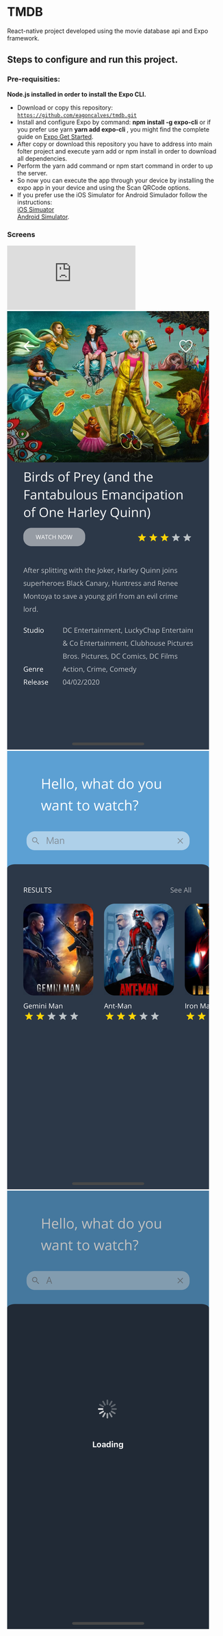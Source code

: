 # TMDB
React-native project developed using the movie database api and Expo framework.

## Steps to configure and run this project.

### Pre-requisities:
  <strong> Node.js installed in order to install the Expo CLI. </strong>

  - Download or copy this repository: <code> https://github.com/eagoncalves/tmdb.git </code>
  - Install and configure Expo by command: <strong> npm install -g expo-cli</strong> or if you prefer use yarn <strong> yarn add expo-cli </strong> , you might find the complete guide on [Expo Get Started](https://docs.expo.io/versions/v36.0.0/get-started/installation/).
  - After copy or download this repository you have to address into main folter project and execute yarn add or npm install in order to download all dependencies.
  - Perform the yarn add command or npm start command in order to up the server.
  - So now you can execute the app through your device by installing the expo app in your device and using the Scan QRCode options.
  - If you prefer use the iOS Simulator for Android Simulador follow the instructions:
      <br>[iOS Simuator](https://docs.expo.io/versions/v36.0.0/workflow/ios-simulator/)
      <br>[Android Simulator](https://docs.expo.io/versions/v36.0.0/workflow/android-studio-emulator/). 
      
      
### Screens
![Main](https://github.com/eagoncalves/tmdb/blob/master/src/resources/main.pgn)
![Details](https://github.com/eagoncalves/tmdb/blob/master/src/resources/details.png)
![Search](https://github.com/eagoncalves/tmdb/blob/master/src/resources/search.png)
![Loading](https://github.com/eagoncalves/tmdb/blob/master/src/resources/loading.png)


